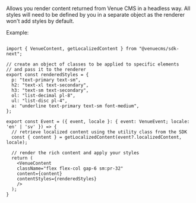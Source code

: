 # <VenueContent />
Allows you render content returned from Venue CMS in a headless way. All styles will need to be defined by you in a separate object as the renderer won't add styles by default.

Example:
```tsx

import { VenueContent, getLocalizedContent } from "@venuecms/sdk-next";

// create an object of classes to be applied to specific elements 
// and pass it to the renderer
export const renderedStyles = {
  p: "text-primary text-sm",
  h2: "text-xl text-secondary",
  h3: "text-sm text-secondary",
  ol: "list-decimal pl-8",
  ul: "list-disc pl-4",
  a: "underline text-primary text-sm font-medium",
};

export const Event = ({ event, locale }: { event: VenueEvent; locale: 'en' | 'sv' }) => {
  // retrieve localized content using the utility class from the SDK
  const { content } = getLocalizedContent(event?.localizedContent, locale);

  // render the rich content and apply your styles
  return (
    <VenueContent
    className="flex flex-col gap-6 sm:pr-32"
    content={content}
    contentStyles={renderedStyles}
    />
  );
}
```
